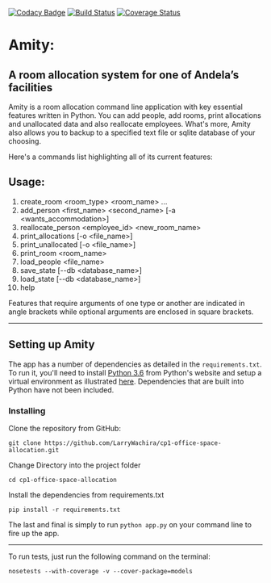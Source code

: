 [![Codacy Badge](https://api.codacy.com/project/badge/Grade/fb2cfdf3e2f44a9d9f3cd33f6a9f3118)](https://www.codacy.com/app/LarryWachira/cp1-office-space-allocation?utm_source=github.com&utm_medium=referral&utm_content=LarryWachira/cp1-office-space-allocation&utm_campaign=badger)
[![Build Status](https://travis-ci.org/LarryWachira/cp1-office-space-allocation.svg?branch=master)](https://travis-ci.org/LarryWachira/cp1-office-space-allocation)
[![Coverage Status](https://coveralls.io/repos/github/LarryWachira/cp1-office-space-allocation/badge.svg?branch=master)](https://coveralls.io/github/LarryWachira/cp1-office-space-allocation?branch=master)
# Amity:
## A room allocation system for one of Andela’s facilities

Amity is a room allocation command line application with key essential features written in Python.
You can add people, add rooms, print allocations and unallocated data and also reallocate employees. What's more, Amity also allows you to backup to a specified text file or sqlite database of your choosing.

Here's a commands list highlighting all of its current features:

## Usage:
1.  create_room <room_type> <room_name> ...
2.  add_person <designation> <first_name> <second_name> [-a <wants_accommodation>]
3.  reallocate_person <employee_id> <new_room_name>
4.  print_allocations [-o <file_name>]
5.  print_unallocated [-o <file_name>]
6.  print_room <room_name>
7.  load_people <file_name>
8.  save_state [--db <database_name>]
9.  load_state [--db <database_name>]
10.  help

Features that require arguments of one type or another are indicated in angle brackets while optional arguments
are enclosed in square brackets.

--------------------------------------------------------

## Setting up Amity
The app has a number of dependencies as detailed in the `requirements.txt`. To run it, you'll need to install [Python 3.6](http://python.org) from Python's website and setup a virtual environment as illustrated [here](http://docs.python-guide.org/en/latest/dev/virtualenvs/). Dependencies that are built into Python have not been included.



### Installing

Clone the repository from GitHub:

`git clone https://github.com/LarryWachira/cp1-office-space-allocation.git`

Change Directory into the project folder

`cd cp1-office-space-allocation`

Install the dependencies from requirements.txt

`pip install -r requirements.txt`

The last and final is simply to run `python app.py` on your command line to fire up the app.

--------------------------------------------------------


To run tests, just run the following command on the terminal:

`nosetests --with-coverage -v --cover-package=models
`